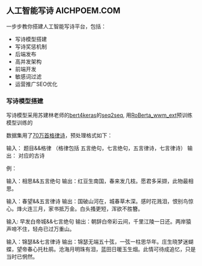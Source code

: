 ## 人工智能写诗 AICHPOEM.COM

一步步教你搭建人工智能写诗平台，包括：
* 写诗模型搭建
* 写诗奖惩机制
* 后端发布
* 高并发架构
* 前端开发
* 敏感词过滤
* 运营推广SEO优化

### 写诗模型搭建
写诗模型采用苏建林老师的[bert4keras](https://github.com/bojone/bert4keras/tree/master/)的[seq2seq](https://github.com/bojone/bert4keras/blob/master/examples/task_seq2seq_autotitle.py), 用[RoBerta_wwm_ext](https://github.com/ymcui/Chinese-BERT-wwm)预训练模型训练的

数据集用了[70万首格律诗](https://github.com/Werneror/Poetry)，预处理格式如下：

输入： 题目&&格律 （格律包括 五言绝句，七言绝句，五言律诗，七言律诗）
输出： 对应的古诗

例：

输入：相思&&五言绝句
输出：红豆生南国，春来发几枝。愿君多采撷，此物最相思。

输入：春望&&五言律诗
输出：国破山河在，城春草木深。感时花溅泪，恨别鸟惊心。烽火连三月，家书抵万金。白头搔更短，浑欲不胜簪。

输入: 早发白帝城&&七言绝句
输出：朝辞白帝彩云间，千里江陵一日还。两岸猿声啼不住，轻舟已过万重山。

输入：锦瑟&&七言律诗
输出：锦瑟无端五十弦，一弦一柱思华年。庄生晓梦迷蝴蝶，望帝春心托杜鹃。沧海月明珠有泪，蓝田日暖玉生烟。此情可待成追忆，只是当时已惘然。





